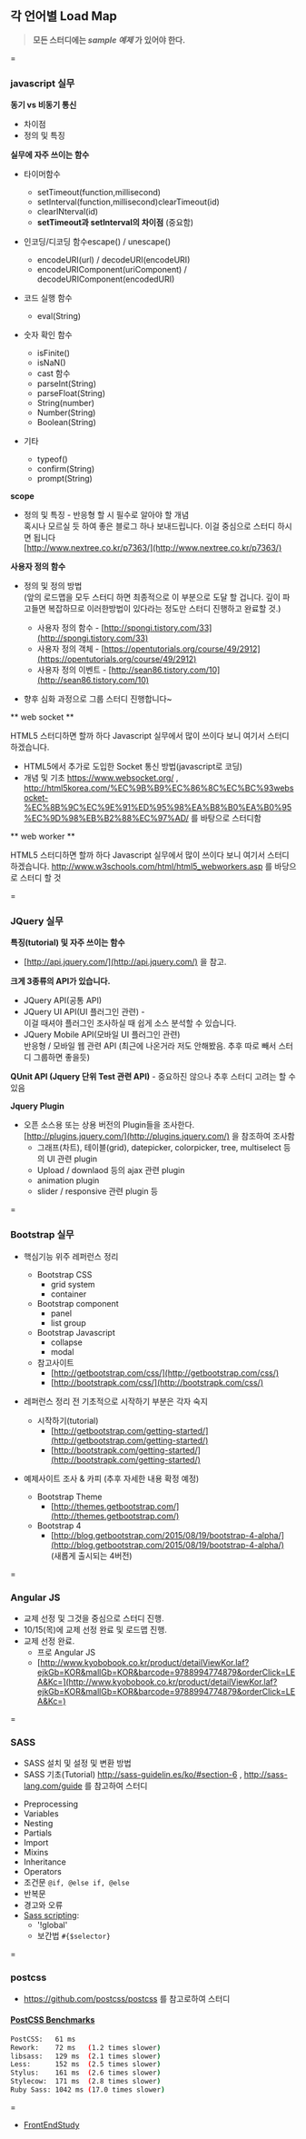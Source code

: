 ## 각 언어별 Load Map
> **모든 스터디에는 *sample 예제* 가 있어야 한다.**

=
### javascript 실무
**동기 vs 비동기 통신**

* 차이점    
* 정의 및 특징   
  
**실무에 자주 쓰이는 함수**    

* 타이머함수

    - setTimeout(function,millisecond)
    - setInterval(function,millisecond)clearTimeout(id)
    - clearINterval(id)
    - __setTimeout과 setInterval의 차이점__ (중요함)
    
* 인코딩/디코딩 함수escape() / unescape()

    - encodeURI(url) / decodeURI(encodeURI)
    - encodeURIComponent(uriComponent) / decodeURIComponent(encodedURI)
    
* 코드 실행 함수

    - eval(String)
    
* 숫자 확인 함수

    - isFinite()
    - isNaN()
    - cast 함수
    - parseInt(String)
    - parseFloat(String)
    - String(number)
    - Number(String)
    - Boolean(String)
    
* 기타

    - typeof()
    - confirm(String)
    - prompt(String)
    
**scope**

* 정의 및 특징 - 반응형 할 시 필수로 알아야 할 개념        
  혹시나 모르실 듯 하여 좋은 블로그 하나 보내드립니다. 이걸 중심으로 스터디 하시면 됩니다    
  [http://www.nextree.co.kr/p7363/](http://www.nextree.co.kr/p7363/)

**사용자 정의 함수**

* 정의 및 정의 방법    
  (앞의 로드맵을 모두 스터디 하면 최종적으로 이 부분으로 도달 할 겁니다. 깊이 파고들면 복잡하므로 이러한방법이 있다라는 정도만 스터디 진행하고 완료할 것.)
    * 사용자 정의 함수 - [http://spongi.tistory.com/33](http://spongi.tistory.com/33)
    * 사용자 정의 객체 - [https://opentutorials.org/course/49/2912](https://opentutorials.org/course/49/2912)
    * 사용자 정의 이벤트 - [http://sean86.tistory.com/10](http://sean86.tistory.com/10)
    
* 향후 심화 과정으로 그룹 스터디 진행합니다~

** web socket **

  HTML5 스터디하면 할까 하다 Javascript 실무에서 많이 쓰이다 보니 여기서 스터디 하겠습니다.
* HTML5에서 추가로 도입한 Socket 통신 방법(javascript로 코딩)
* 개념 및 기초
  https://www.websocket.org/ , http://html5korea.com/%EC%9B%B9%EC%86%8C%EC%BC%93websocket-%EC%8B%9C%EC%9E%91%ED%95%98%EA%B8%B0%EA%B0%95%EC%9D%98%EB%B2%88%EC%97%AD/ 를 바탕으로 스터디함

** web worker **

 HTML5 스터디하면 할까 하다 Javascript 실무에서 많이 쓰이다 보니 여기서 스터디 하겠습니다.
 http://www.w3schools.com/html/html5_webworkers.asp 를 바당으로 스터디 할 것

=
### JQuery 실무

**특징(tutorial) 및 자주 쓰이는 함수**

  - [http://api.jquery.com/](http://api.jquery.com/) 을 참고.

**크게 3종류의 API가 있습니다.**   

  - JQuery API(공통 API)
  - JQuery UI API(UI 플러그인 관련) -  
  이걸 때셔야 플러그인 조사하실 때 쉽게 소스 분석할 수 있습니다.
  - JQuery Mobile API(모바일 UI 플러그인 관련)  
  반응형 / 모바일 웹 관련 API (최근에 나온거라 저도 안해봤음. 추후 따로 빼서 스터디 그룹하면 좋을듯)

**QUnit API (Jquery 단위 Test 관련 API)** - 중요하진 않으나 추후 스터디 고려는 할 수 있음

**Jquery Plugin**

- 오픈 소스용 또는 상용 버전의 Plugin들을 조사한다.    
  [http://plugins.jquery.com/](http://plugins.jquery.com/) 을 참조하여 조사함
    - 그래프(차트), 테이블(grid), datepicker, colorpicker, tree, multiselect 등의 UI 관련 plugin
    - Upload / downlaod 등의 ajax 관련 plugin
    - animation plugin
    - slider / responsive 관련 plugin 등
   
=
### Bootstrap 실무

* 핵심기능 위주 레퍼런스 정리
	- Bootstrap CSS
 		- grid system
 		- container
	- Bootstrap component   
    	- panel
    	- list group
	- Bootstrap Javascript
		- collapse
		- modal
	- 참고사이트
		- [http://getbootstrap.com/css/](http://getbootstrap.com/css/)    
	    - [http://bootstrapk.com/css/](http://bootstrapk.com/css/)

* 레퍼런스 정리 전 기초적으로 시작하기 부분은 각자 숙지 
	- 시작하기(tutorial)    
	    - [http://getbootstrap.com/getting-started/](http://getbootstrap.com/getting-started/)
	    - [http://bootstrapk.com/getting-started/](http://bootstrapk.com/getting-started/)

* 예제사이트 조사 & 카피 (추후 자세한 내용 확정 예정)
	- Bootstrap Theme
	    - [http://themes.getbootstrap.com/](http://themes.getbootstrap.com/)
	- Bootstrap 4
	    - [http://blog.getbootstrap.com/2015/08/19/bootstrap-4-alpha/](http://blog.getbootstrap.com/2015/08/19/bootstrap-4-alpha/)    
	    (새롭게 출시되는 4버전)



    
=
### Angular JS

* 교제 선정 및 그것을 중심으로 스터디 진행.
* 10/15(목)에 교제 선정 완료 및 로드맵 진행.
* 교제 선정 완료.
  - 프로 Angular JS
  - [http://www.kyobobook.co.kr/product/detailViewKor.laf?ejkGb=KOR&mallGb=KOR&barcode=9788994774879&orderClick=LEA&Kc=](http://www.kyobobook.co.kr/product/detailViewKor.laf?ejkGb=KOR&mallGb=KOR&barcode=9788994774879&orderClick=LEA&Kc=)


=
### SASS 
* SASS 설치 및 설정 및 변환 방법
* SASS 기초(Tutorial)
 http://sass-guidelin.es/ko/#section-6 ,  http://sass-lang.com/guide 를 참고하여 스터디 
 - Preprocessing
 - Variables
 - Nesting
 - Partials
 - Import
 - Mixins
 - Inheritance
 - Operators
 - 조건문 `@if, @else if, @else`
 - 반복문
 - 경고와 오류
 - [Sass scripting](http://sass-lang.com/documentation/file.SASS_REFERENCE.html#sassscript):
    - '!global'
    - 보간법 `#{$selector}`

=
### postcss
 - https://github.com/postcss/postcss 를 참고로하여 스터디



#### [PostCSS Benchmarks](https://github.com/postcss/benchmark)

```sh
PostCSS:   61 ms
Rework:    72 ms   (1.2 times slower)
libsass:   129 ms  (2.1 times slower)
Less:      152 ms  (2.5 times slower)
Stylus:    161 ms  (2.6 times slower)
Stylecow:  171 ms  (2.8 times slower)
Ruby Sass: 1042 ms (17.0 times slower)
```

=

* [FrontEndStudy](../../../../)
